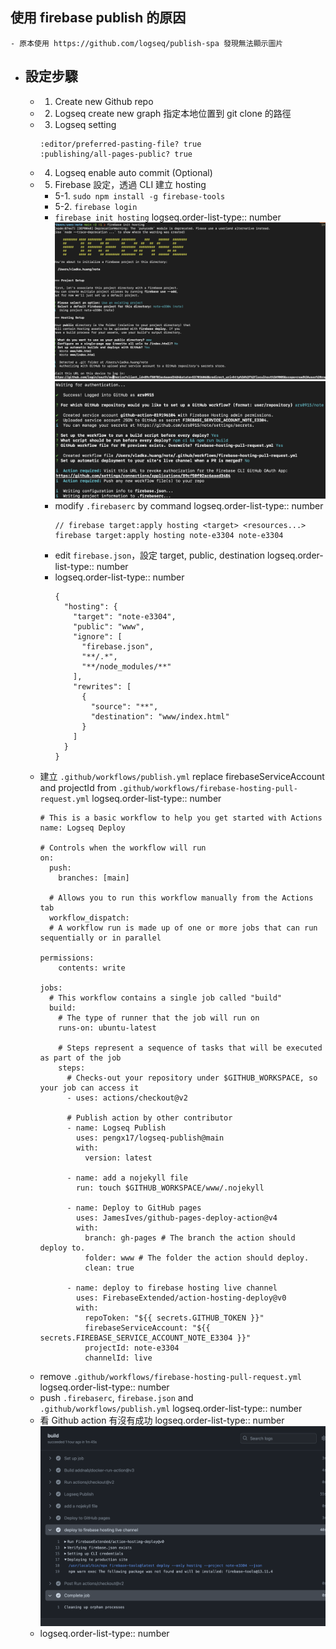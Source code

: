 ## 使用 firebase publish 的原因
	- 原本使用 https://github.com/logseq/publish-spa 發現無法顯示圖片
- ## 設定步驟
	- 1. Create new Github repo
	- 2. Logseq create new graph 指定本地位置到 git clone 的路徑
	- 3. Logseq setting
	  ```
	  :editor/preferred-pasting-file? true
	  :publishing/all-pages-public? true
	  ```
	- 4. Logseq enable auto commit (Optional)
	- 5. Firebase 設定，透過 CLI 建立 hosting
		- 5-1. `sudo npm install -g firebase-tools`
		- 5-2. `firebase login`
		- `firebase init hosting`
		  logseq.order-list-type:: number
		  ![image.png](../assets/image_1719212096536_0.png)
		  ![image.png](../assets/image_1719212150032_0.png)
		- modify `.firebaserc` by command 
		  logseq.order-list-type:: number
		  ```
		  // firebase target:apply hosting <target> <resources...>
		  firebase target:apply hosting note-e3304 note-e3304
		  ```
		- edit `firebase.json`，設定 target, public, destination
		  logseq.order-list-type:: number
		- logseq.order-list-type:: number
		  ```
		  {
		    "hosting": {
		      "target": "note-e3304",
		      "public": "www",
		      "ignore": [
		        "firebase.json",
		        "**/.*",
		        "**/node_modules/**"
		      ],
		      "rewrites": [
		        {
		          "source": "**",
		          "destination": "www/index.html"
		        }
		      ]
		    }
		  }
		  ```
	- 建立 `.github/workflows/publish.yml` replace firebaseServiceAccount and projectId from `.github/workflows/firebase-hosting-pull-request.yml`
	  logseq.order-list-type:: number
	  ```
	  # This is a basic workflow to help you get started with Actions
	  name: Logseq Deploy
	  
	  # Controls when the workflow will run
	  on:
	    push:
	      branches: [main]
	  
	    # Allows you to run this workflow manually from the Actions tab
	    workflow_dispatch:
	    # A workflow run is made up of one or more jobs that can run sequentially or in parallel
	  
	  permissions:
	      contents: write
	  
	  jobs:
	    # This workflow contains a single job called "build"
	    build:
	      # The type of runner that the job will run on
	      runs-on: ubuntu-latest
	  
	      # Steps represent a sequence of tasks that will be executed as part of the job
	      steps:
	        # Checks-out your repository under $GITHUB_WORKSPACE, so your job can access it
	        - uses: actions/checkout@v2
	        
	        # Publish action by other contributor
	        - name: Logseq Publish
	          uses: pengx17/logseq-publish@main
	          with:
	            version: latest
	  
	        - name: add a nojekyll file
	          run: touch $GITHUB_WORKSPACE/www/.nojekyll
	  
	        - name: Deploy to GitHub pages
	          uses: JamesIves/github-pages-deploy-action@v4
	          with:
	            branch: gh-pages # The branch the action should deploy to.
	            folder: www # The folder the action should deploy.
	            clean: true
	  
	        - name: deploy to firebase hosting live channel
	          uses: FirebaseExtended/action-hosting-deploy@v0
	          with:
	            repoToken: "${{ secrets.GITHUB_TOKEN }}"
	            firebaseServiceAccount: "${{ secrets.FIREBASE_SERVICE_ACCOUNT_NOTE_E3304 }}"
	            projectId: note-e3304
	            channelId: live
	  ```
	- remove `.github/workflows/firebase-hosting-pull-request.yml`
	  logseq.order-list-type:: number
	- push `.firebaserc`, `firebase.json` and `.github/workflows/publish.yml`
	  logseq.order-list-type:: number
	- 看 Github action 有沒有成功
	  logseq.order-list-type:: number
	  ![image.png](../assets/image_1719213052775_0.png)
	- logseq.order-list-type:: number